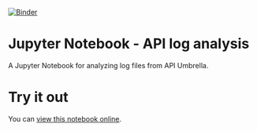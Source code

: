 [![Binder](http://mybinder.org/badge.svg)](https://hub.binder-beta.omgwtf.in/user/70933706-099c-418a-b478-e809e4c6edb0/notebooks/API_log_analysis.ipynb?)

# Jupyter Notebook - API log analysis
A Jupyter Notebook for analyzing log files from API Umbrella.

# Try it out
You can [view this notebook online](https://github.com/apinf/jupyter-api-log-analysis/blob/master/API_log_analysis.ipynb).
